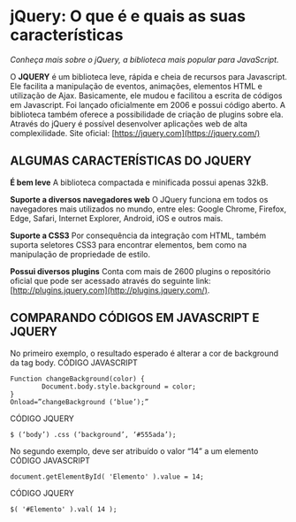 # jQuery: O que é e quais as suas características

*Conheça mais sobre o jQuery, a biblioteca mais popular para JavaScript.*

O **JQUERY** é um biblioteca leve, rápida e cheia de recursos para Javascript.
Ele facilita a manipulação de eventos, animações, elementos HTML e utilização de Ajax. Basicamente, ele mudou e facilitou a escrita de códigos em Javascript. Foi lançado oficialmente em 2006 e possui código aberto. A biblioteca também oferece a possibilidade de criação de plugins sobre ela. Através do jQuery é possível desenvolver aplicações web de alta complexilidade.
Site oficial: [https://jquery.com](https://jquery.com/)
 

## ALGUMAS CARACTERÍSTICAS DO JQUERY

 **É bem leve**
A biblioteca compactada e minificada possui apenas 32kB.

 **Suporte a diversos navegadores web**
O JQuery funciona em todos os navegadores mais utilizados no mundo, entre eles: Google Chrome, Firefox, Edge, Safari, Internet Explorer, Android, iOS e outros mais.

 **Suporte a CSS3**
Por consequência da integração com HTML, também suporta seletores CSS3 para encontrar elementos, bem como na manipulação de propriedade de estilo.

 **Possui diversos plugins**
Conta com mais de 2600 plugins o repositório oficial que pode ser acessado através do seguinte link: [http://plugins.jquery.com](http://plugins.jquery.com/).

## COMPARANDO CÓDIGOS EM JAVASCRIPT E JQUERY

No primeiro exemplo, o resultado esperado é alterar a cor de background da tag body.
CÓDIGO JAVASCRIPT

```
Function changeBackground(color) {
        Document.body.style.background = color;
}
Onload=”changeBackground (‘blue’);”
```

CÓDIGO JQUERY

```
$ (‘body’) .css (‘background’, ‘#555ada’);
```

 

No segundo exemplo, deve ser atribuído o valor “14” a um elemento
CÓDIGO JAVASCRIPT

```
document.getElementById( 'Elemento' ).value = 14;
```

CÓDIGO JQUERY

```
$( '#Elemento' ).val( 14 );
```